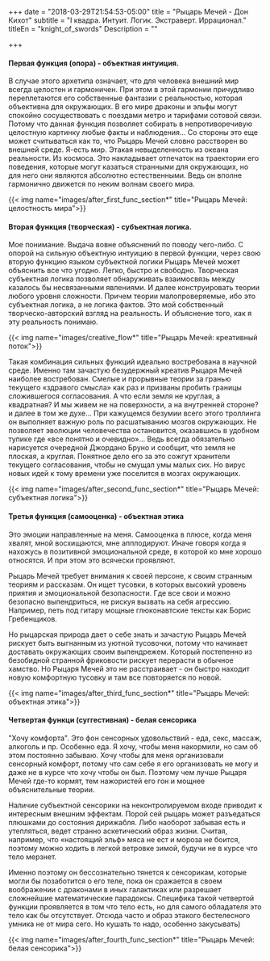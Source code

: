+++
date = "2018-03-29T21:54:53-05:00"
title = "Рыцарь Мечей - Дон Кихот"
subtitle = "I квадра. Интуит. Логик. Экстраверт. Иррационал."
titleEn = "knight_of_swords"
Description = ""

+++

#### Первая функция (опора) - объектная интуиция. 
В случае этого архетипа означает, что для человека внешний мир всегда целостен и гармоничен. 
При этом в этой гармонии причудливо переплетаются его собственные фантазии с реальностью, которая объективна для окружающих. 
В его мире драконы и эльфы могут спокойно сосуществовать с поездами метро и тарифами сотовой связи. 
Потому что данная функция позволяет собирать в непротиворечивую целостную картинку любые факты и наблюдения… 
Со стороны это еще может считываться как то, что Рыцарь Мечей словно расстворен во внешней среде. Я-есть мир. 
Этакая невыделенность из океана реальности. Из космоса. Это накладывает отпечаток на траектории его поведения, которые могут 
казаться странными для окружающих, но для него они являются абсолютно естественными. 
Ведь он вполне гармонично движется по неким волнам своего мира.

{{< img name="images/after_first_func_section*" title="Рыцарь Мечей: целостность мира">}}

#### Вторая функция (творческая) - субъектная логика. 
Мое понимание. Выдача вовне объяснений по поводу чего-либо. С опорой на сильную объектную интуицию в первой функции, через свою вторую функцию языком субъектной
логики Рыцарь Мечей может объяснить все что угодно. Легко, быстро и свободно. Творческая субъектная логика позволяет обнаруживать 
взаимосвязь между казалось бы несвязанными явлениями. И далее конструировать теории любого уровня сложности. 
Причем теории малопроверяемые, ибо это субъектная логика, а не логика фактов. Это мой собственный творческо-авторский взгляд 
на реальность. И объяснение того, как я эту реальность понимаю. 

{{< img name="images/creative_flow*" title="Рыцарь Мечей: креативный поток">}}

Такая комбинация сильных функций идеально востребована в научной среде. Именно там зачастую безудержный креатив Рыцаря Мечей 
наиболее востребован. Смелые и прорывные теории за гранью текущего «здравого смысла» как раз и призваны пробить 
границы сложившегося согласования. А что если земля не круглая, а квадратная? И мы живем не на поверхности, а на внутренней стороне? 
и далее в том же духе… При кажущемся безумии всего этого троллинга он выполняет важную роль по расшатыванию мозгов окружающих. 
Не позволяет эволюции человечества остановится, оказавшись в удобном тупике где «все понятно и очевидно»… 
Ведь всегда обязательно нарисуется очередной Джордано Бруно и сообщит, что земля не плоская, а круглая. 
Понятное дело его за это сожгут хранители текущего согласования, чтобы не смущал умы малых сих. 
Но вирус новых идей к тому времени уже поселится в мозгах окружающих.

{{< img name="images/after_second_func_section*" title="Рыцарь Мечей: субъектная логика">}}

#### Третья функция (самооценка) - объектная этика
Это эмоции направленные на меня. Самооценка в плюсе, когда меня хвалят, мной восхищаются, мне апплодируют. 
Иначе говоря когда я нахожусь в позитивной эмоциональной среде, в которой ко мне хорошо относятся. И при этом это всячески проявляют. 

Рыцарь Мечей требует внимания к своей персоне, к своим странным теориям и рассказам. 
Он ищет тусовки, в которых высокий уровень приятия и эмоциональной безопасности. 
Где все свои и можно безопасно выпендриться, не рискуя вызвать на себя агрессию. 
Например, петь под гитару мощные глюконавтские тексты как Борис Гребенщиков.

Но рыцарская природа дает о себе знать и зачастую Рыцарь Мечей рискует быть выгнанным из уютной тусовочки, потому что начинает 
доставать окружающих своим выпендрежем. Который постепенно из безобидной странной фриковости рискует перерасти в обычное хамство. 
Но Рыцаря Мечей это не расстраивает - он быстро находит новую комфортную тусовку и там все повторяется по новой.

{{< img name="images/after_third_func_section*" title="Рыцарь Мечей: объектная этика">}}

#### Четвертая функци (суггестивная) - белая сенсорика
"Хочу комфорта". Это фон сенсорных удовольствий - еда, секс, массаж, алкоголь и пр. Особенно еда. Я хочу, чтобы меня накормили, 
но сам об этом постоянно забываю. Хочу чтобы для меня организовали сенсорный комфорт, 
потому что сам себе я его организовать не могу и даже не в курсе что хочу чтобы он был. 
Поэтому чем лучше Рыцаря Мечей где-то кормят, тем нажористей его гон и мощнее объяснительные теории. 

Наличие субъектной сенсорики на неконтролируемом входе приводит к интересным внешним эффектам. 
Порой сей рыцарь может разъедаться плюшками до состояния дирижабля. Либо наоборот забывая есть и утепляться, 
ведет странно аскетический образ жизни. Считая, например, что «настоящий эльф» мяса не ест и мороза не боится, 
поэтому можно ходить в легкой ветровке зимой, будучи не в курсе что тело мерзнет. 

Именно поэтому он бессознательно тянется к сенсорикам, которые могли бы позаботится о его теле, пока он сражается в своем воображении 
с драконами в иных галактиках или разрешает сложнейшие математические парадоксы.
Специфика такой четвертой функции проявляется в том что тело есть, но для самого обладателя это тело как бы отсутствует. 
Отсюда часто и образ этакого бестелесного умника не от мира сего. Но кушать то надо, особенно закусывать)

{{< img name="images/after_fourth_func_section*" title="Рыцарь Мечей: белая сенсорика">}}
